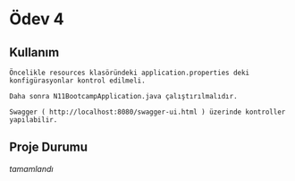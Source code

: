 # Ödev 4 


## Kullanım

`Öncelikle resources klasöründeki application.properties deki konfigürasyonlar kontrol edilmeli.`

`Daha sonra N11BootcampApplication.java çalıştırılmalıdır.`

`Swagger ( http://localhost:8080/swagger-ui.html ) üzerinde kontroller yapılabilir.`


## Proje Durumu
_tamamlandı_
